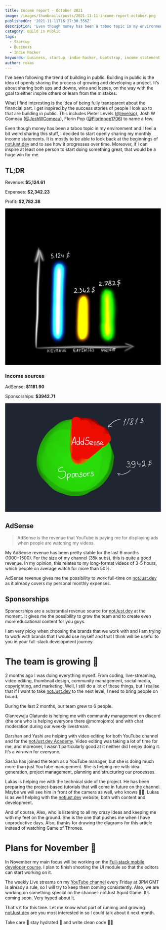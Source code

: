 ```yaml
---
title: Income report - October 2021
image: /images/thumbnails/posts/2021-11-11-income-report-october.png
publishedOn: '2021-11-11T16:27:30.556Z'
description: 'Even though money has been a taboo topic in my environment and I feel a bit weird sharing this stuff, I decided to start openly sharing my  monthly income statements. Here is the detailed report of the revenue and expenses for notJust.dev'
category: Build in Public
tags:
  - Startup
  - Business
  - Indie Hacker
keywords: business, startup, indie hacker, bootstrap, income statement, build in public
author: rokas
---
```


I’ve been following the trend of building in public. Building in public is the idea of openly sharing the process of growing and developing a project. It’s about sharing both ups and downs, wins and losses, on the way with the goal to either inspire others or learn from the mistakes.

What I find interesting is the idea of being fully transparent about the financial part. I get inspired by the success stories of people I look up to that are building in public. This includes Pieter Levels ([@levelsio](https://twitter.com/levelsio)), Josh W Comeau ([@JoshWComeau](https://twitter.com/joshwcomeau)), Florin Pop ([@Florinpop1706](https://twitter.com/florinpop1705)) to name a few.

Even though money has been a taboo topic in my environment and I feel a bit weird sharing this stuff, I decided to start openly sharing my monthly income statements. It is mostly to be able to look back at the beginnings of [notJust.dev](https://notJust.dev) and to see how it progresses over time. Moreover, if I can inspire at least one person to start doing something great, that would be a huge win for me.

## TL;DR

Revenue: **$5,124.61**

Expenses: **$2,342.23**

Profit: **$2,782.38**

![October Income Statement Diagram: Revenue $5124, Expenses $2342, Profit $2782](./income-statement.png)

### Income sources

AdSense: **$1181.90**

Sponsorships: **$3942.71**

![October Income Sources Diagram: AdSense $1181, Sponsors $3942](./income-sources.png)

## AdSense

> AdSense is the revenue that YouTube is paying me for displaying ads when people are watching my videos.

My AdSense revenue has been pretty stable for the last 9 months ($1000-$1500). For the size of my channel (35k subs), this is quite a good revenue. In my opinion, this relates to my long-format videos of 3-5 hours, which people on average watch for more than 50%.

AdSense revenue gives me the possibility to work full-time on [notJust.dev](https://notjust.dev) as it already covers my personal monthly expenses.

## Sponsorships

Sponsorships are a substantial revenue source for [notJust.dev](https://notjust.dev) at the moment. It gives me the possibility to grow the team and to create even more educational content for you guys.

I am very picky when choosing the brands that we work with and I am trying to work with brands that I would use myself and that I think will be useful to you in your full-stack development journey.

# The team is growing 🚀

2 months ago I was doing everything myself. From coding, live-streaming, video editing, thumbnail design, community management, social media, copyrighting, and marketing. Well, I still do a lot of these things, but I realise that if I want to take [notJust.dev](https://notjust.dev) to the next level, I need to bring people on board.

During the last 2 months, our team grew to 6 people.

Olanrewaju Olatunde is helping me with community management on discord (the one who is helping everyone there @momojomo) and with chat moderation during our weekly livestream.

Darshan and Yashi are helping with video editing for both YouTube channel and for the [notJust.dev Academy](https://academy.notJust.dev). Video editing was taking a lot of time for me, and moreover, I wasn’t particularly good at it neither did I enjoy doing it. It’s a win-win for everyone.

Sasha has joined the team as a YouTube manager, but she is doing much more than just YouTube management. She is helping me with idea generation, project management, planning and structuring our processes.

Lukas is helping me with the technical side of the project. He has been preparing the project-based tutorials that will come in future on the channel. Maybe we will see him in front of the camera as well, who knows 🤷‍♂️. Lukas is as well helping with the [notjust.dev](https://notjust.dev) website, both with content and development.

And of course, Alex, who is listening to all my crazy ideas and keeping me with my feet on the ground. She is the one that pushes me when I have unproductive days. Also, thanks for drawing the diagrams for this article instead of watching Game of Thrones.

# Plans for November 📅

In November my main focus will be working on the [Full-stack mobile developer course](https://academy.notJust.dev). I plan to finish shooting the UI module so that the editors can start working on it.

The weekly Live streams on my [YouTube channel](https://www.youtube.com/c/notjustdev) every Friday at 3PM GMT is already a rule, so I will try to keep them coming consistently. Also, we are working on something special on the channel: notJust Squid Game. It’s coming soon. Very hyped about it.

That's it for this time. Let me know what part of running and growing [notJust.dev](https://notjust.dev) are you most interested in so I could talk about it next month.

Take care 🤗 stay hydrated 🚰 and write clean code 👨‍💻
